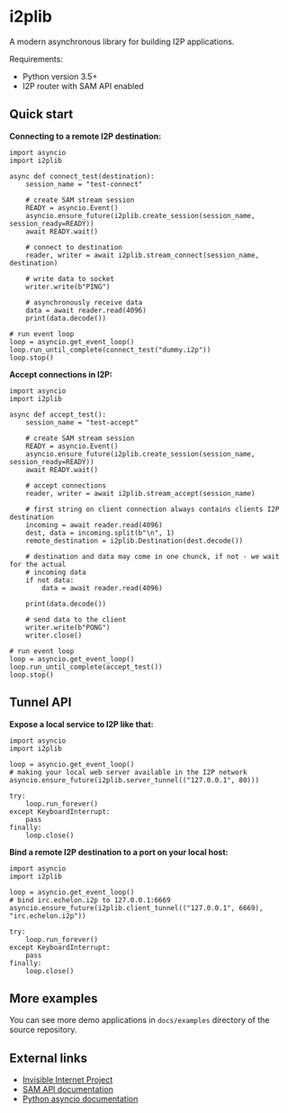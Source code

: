 i2plib
======

A modern asynchronous library for building I2P applications. 

Requirements:

- Python version 3.5+ 
- I2P router with SAM API enabled

Quick start
-----------

**Connecting to a remote I2P destination:**

```python3
import asyncio
import i2plib

async def connect_test(destination):
    session_name = "test-connect"

    # create SAM stream session
    READY = asyncio.Event()
    asyncio.ensure_future(i2plib.create_session(session_name, session_ready=READY))
    await READY.wait()

    # connect to destination
    reader, writer = await i2plib.stream_connect(session_name, destination)

    # write data to socket
    writer.write(b"PING")

    # asynchronously receive data
    data = await reader.read(4096)
    print(data.decode())

# run event loop
loop = asyncio.get_event_loop()
loop.run_until_complete(connect_test("dummy.i2p"))
loop.stop()
```

**Accept connections in I2P:**

```python3
import asyncio
import i2plib

async def accept_test():
    session_name = "test-accept"

    # create SAM stream session
    READY = asyncio.Event()
    asyncio.ensure_future(i2plib.create_session(session_name, session_ready=READY))
    await READY.wait()

    # accept connections
    reader, writer = await i2plib.stream_accept(session_name)
    
    # first string on client connection always contains clients I2P destination
    incoming = await reader.read(4096)
    dest, data = incoming.split(b"\n", 1)
    remote_destination = i2plib.Destination(dest.decode())

    # destination and data may come in one chunck, if not - we wait for the actual
    # incoming data
    if not data:
        data = await reader.read(4096)

    print(data.decode())

    # send data to the client
    writer.write(b"PONG")
    writer.close()

# run event loop
loop = asyncio.get_event_loop()
loop.run_until_complete(accept_test())
loop.stop()
```

Tunnel API
----------

**Expose a local service to I2P like that:**

```python3
import asyncio
import i2plib

loop = asyncio.get_event_loop()
# making your local web server available in the I2P network
asyncio.ensure_future(i2plib.server_tunnel(("127.0.0.1", 80)))

try:
    loop.run_forever()
except KeyboardInterrupt:
    pass
finally:
    loop.close()
```

**Bind a remote I2P destination to a port on your local host:**

```python3
import asyncio
import i2plib

loop = asyncio.get_event_loop()
# bind irc.echelon.i2p to 127.0.0.1:6669
asyncio.ensure_future(i2plib.client_tunnel(("127.0.0.1", 6669), "irc.echelon.i2p"))

try:
    loop.run_forever()
except KeyboardInterrupt:
    pass
finally:
    loop.close()
```

More examples
-------------

You can see more demo applications in `docs/examples` directory of the source repository.

External links
--------------

* [Invisible Internet Project](https://geti2p.net/en/)
* [SAM API documentation](https://geti2p.net/en/docs/api/samv3)
* [Python asyncio documentation](https://docs.python.org/3/library/asyncio.html)
